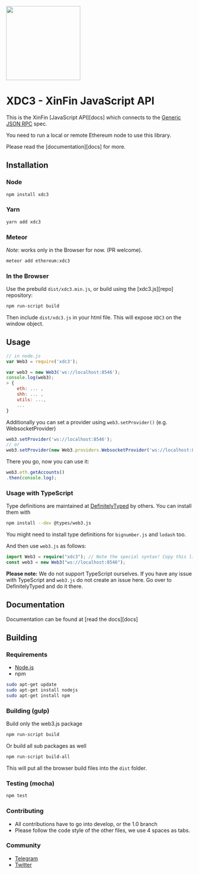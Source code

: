 
<img src="https://github.com/XinFinOrg/XDC3/blob/release/1.2.1/xdc3.gif" width=200 />

# XDC3 - XinFin JavaScript API

This is the XinFin [JavaScript API][docs]
which connects to the [Generic JSON RPC](https://github.com/ethereum/wiki/wiki/JSON-RPC) spec.


You need to run a local or remote Ethereum node to use this library.

Please read the [documentation][docs] for more.

## Installation

### Node

```bash
npm install xdc3
```

### Yarn

```bash
yarn add xdc3
```

### Meteor

*Note*: works only in the Browser for now. (PR welcome).

```bash
meteor add ethereum:xdc3
```

### In the Browser

Use the prebuild ``dist/xdc3.min.js``, or
build using the [xdc3.js][repo] repository:

```bash
npm run-script build
```

Then include `dist/xdc3.js` in your html file.
This will expose `XDC3` on the window object.

## Usage

```js
// in node.js
var Web3 = require('xdc3');

var web3 = new Web3('ws://localhost:8546');
console.log(web3);
> {
    eth: ... ,
    shh: ... ,
    utils: ...,
    ...
}
```

Additionally you can set a provider using `web3.setProvider()` (e.g. WebsocketProvider)

```js
web3.setProvider('ws://localhost:8546');
// or
web3.setProvider(new Web3.providers.WebsocketProvider('ws://localhost:8546'));
```

There you go, now you can use it:

```js
web3.eth.getAccounts()
.then(console.log);
```

### Usage with TypeScript

Type definitions are maintained at [DefinitelyTyped](https://github.com/DefinitelyTyped/DefinitelyTyped) by others. You can install them with

```bash
npm install --dev @types/web3.js
```

You might need to install type definitions for `bignumber.js` and `lodash` too.

And then use `web3.js` as follows:

```typescript
import Web3 = require("xdc3"); // Note the special syntax! Copy this line when in doubt!
const web3 = new Web3("ws://localhost:8546");
```

**Please note:** We do not support TypeScript ourselves. If you have any issue with TypeScript and `web3.js` do not create an issue here. Go over to DefinitelyTyped and do it there.

## Documentation

Documentation can be found at [read the docs][docs]


## Building

### Requirements

* [Node.js](https://nodejs.org)
* npm

```bash
sudo apt-get update
sudo apt-get install nodejs
sudo apt-get install npm
```

### Building (gulp)

Build only the web3.js package

```bash
npm run-script build
```

Or build all sub packages as well

```bash
npm run-script build-all
```

This will put all the browser build files into the `dist` folder.


### Testing (mocha)

```bash
npm test
```

### Contributing

- All contributions have to go into develop, or the 1.0 branch
- Please follow the code style of the other files, we use 4 spaces as tabs.

### Community
 - [Telegram](https://t.me/xinfintalk)
 - [Twitter](https://twitter.com/XinFin_Official)
